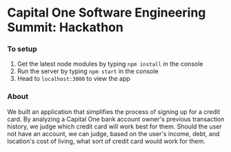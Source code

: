 # Capital One Software Engineering Summit: Hackathon

### To setup
1. Get the latest node modules by typing `npm install` in the console
2. Run the server by typing `npm start` in the console
3. Head to `localhost:3000` to view the app

### About
We built an application that simplifies the process of signing up for a credit card.
By analyzing a Capital One bank account owner's previous transaction history, we judge which
credit card will work best for them. Should the user not have an account, we can judge, based on 
the user's income, debt, and location's cost of living, what sort of credit card would work for them.
